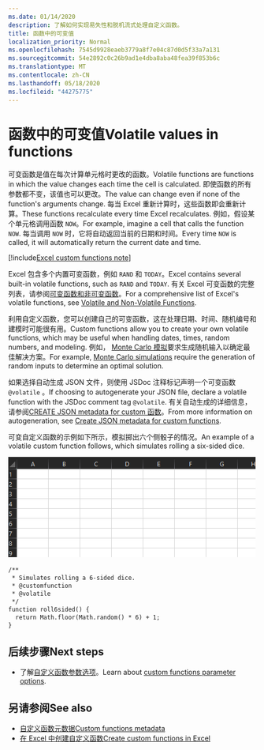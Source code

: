 ```yaml
---
ms.date: 01/14/2020
description: 了解如何实现易失性和脱机流式处理自定义函数。
title: 函数中的可变值
localization_priority: Normal
ms.openlocfilehash: 7545d9928eaeb3779a8f7e04c87d0d5f33a7a131
ms.sourcegitcommit: 54e2892c0c26b9ad1e4dba8aba48fea39f853b6c
ms.translationtype: MT
ms.contentlocale: zh-CN
ms.lasthandoff: 05/18/2020
ms.locfileid: "44275775"
---
```

# <a name="volatile-values-in-functions"></a><span data-ttu-id="95f7a-103">函数中的可变值</span><span class="sxs-lookup"><span data-stu-id="95f7a-103">Volatile values in functions</span></span>

<span data-ttu-id="95f7a-104">可变函数是值在每次计算单元格时更改的函数。</span><span class="sxs-lookup"><span data-stu-id="95f7a-104">Volatile functions are functions in which the value changes each time the cell is calculated.</span></span> <span data-ttu-id="95f7a-105">即使函数的所有参数都不变，该值也可以更改。</span><span class="sxs-lookup"><span data-stu-id="95f7a-105">The value can change even if none of the function's arguments change.</span></span> <span data-ttu-id="95f7a-106">每当 Excel 重新计算时，这些函数即会重新计算。</span><span class="sxs-lookup"><span data-stu-id="95f7a-106">These functions recalculate every time Excel recalculates.</span></span> <span data-ttu-id="95f7a-107">例如，假设某个单元格调用函数 `NOW`。</span><span class="sxs-lookup"><span data-stu-id="95f7a-107">For example, imagine a cell that calls the function `NOW`.</span></span> <span data-ttu-id="95f7a-108">每当调用 `NOW` 时，它将自动返回当前的日期和时间。</span><span class="sxs-lookup"><span data-stu-id="95f7a-108">Every time `NOW` is called, it will automatically return the current date and time.</span></span>

[!include[Excel custom functions note](../includes/excel-custom-functions-note.md)]

<span data-ttu-id="95f7a-109">Excel 包含多个内置可变函数，例如 `RAND` 和 `TODAY`。</span><span class="sxs-lookup"><span data-stu-id="95f7a-109">Excel contains several built-in volatile functions, such as `RAND` and `TODAY`.</span></span> <span data-ttu-id="95f7a-110">有关 Excel 可变函数的完整列表，请参阅[可变函数和非可变函数](/office/client-developer/excel/excel-recalculation#volatile-and-non-volatile-functions)。</span><span class="sxs-lookup"><span data-stu-id="95f7a-110">For a comprehensive list of Excel's volatile functions, see [Volatile and Non-Volatile Functions](/office/client-developer/excel/excel-recalculation#volatile-and-non-volatile-functions).</span></span>

<span data-ttu-id="95f7a-111">利用自定义函数，您可以创建自己的可变函数，这在处理日期、时间、随机编号和建模时可能很有用。</span><span class="sxs-lookup"><span data-stu-id="95f7a-111">Custom functions allow you to create your own volatile functions, which may be useful when handling dates, times, random numbers, and modeling.</span></span> <span data-ttu-id="95f7a-112">例如， [Monte Carlo 模拟](https://en.wikipedia.org/wiki/Monte_Carlo_method)要求生成随机输入以确定最佳解决方案。</span><span class="sxs-lookup"><span data-stu-id="95f7a-112">For example, [Monte Carlo simulations](https://en.wikipedia.org/wiki/Monte_Carlo_method) require the generation of random inputs to determine an optimal solution.</span></span>

<span data-ttu-id="95f7a-113">如果选择自动生成 JSON 文件，则使用 JSDoc 注释标记声明一个可变函数 `@volatile` 。</span><span class="sxs-lookup"><span data-stu-id="95f7a-113">If choosing to autogenerate your JSON file, declare a volatile function with the JSDoc comment tag `@volatile`.</span></span> <span data-ttu-id="95f7a-114">有关自动生成的详细信息，请参阅[CREATE JSON metadata for custom 函数](custom-functions-json-autogeneration.md)。</span><span class="sxs-lookup"><span data-stu-id="95f7a-114">From more information on autogeneration, see [Create JSON metadata for custom functions](custom-functions-json-autogeneration.md).</span></span>

<span data-ttu-id="95f7a-115">可变自定义函数的示例如下所示，模拟掷出六个侧骰子的情况。</span><span class="sxs-lookup"><span data-stu-id="95f7a-115">An example of a volatile custom function follows, which simulates rolling a six-sided dice.</span></span>

![显示自定义函数的 gif，该函数返回随机值以模拟掷出的六边骰子](../images/six-sided-die.gif)

```JS
/**
 * Simulates rolling a 6-sided dice.
 * @customfunction
 * @volatile
 */
function roll6sided() {
  return Math.floor(Math.random() * 6) + 1;
}
```

## <a name="next-steps"></a><span data-ttu-id="95f7a-117">后续步骤</span><span class="sxs-lookup"><span data-stu-id="95f7a-117">Next steps</span></span>
* <span data-ttu-id="95f7a-118">了解[自定义函数参数选项](custom-functions-parameter-options.md)。</span><span class="sxs-lookup"><span data-stu-id="95f7a-118">Learn about [custom functions parameter options](custom-functions-parameter-options.md).</span></span>

## <a name="see-also"></a><span data-ttu-id="95f7a-119">另请参阅</span><span class="sxs-lookup"><span data-stu-id="95f7a-119">See also</span></span>

* [<span data-ttu-id="95f7a-120">自定义函数元数据</span><span class="sxs-lookup"><span data-stu-id="95f7a-120">Custom functions metadata</span></span>](custom-functions-json.md)
* [<span data-ttu-id="95f7a-121">在 Excel 中创建自定义函数</span><span class="sxs-lookup"><span data-stu-id="95f7a-121">Create custom functions in Excel</span></span>](custom-functions-overview.md)
